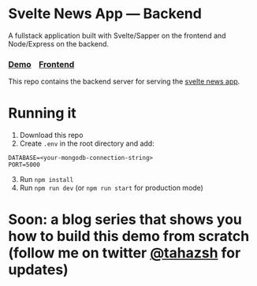 # Svelte News App — Backend

A fullstack application built with Svelte/Sapper on the frontend and Node/Express on the backend.

### [Demo](https://svelte-news-app.herokuapp.com/)&nbsp;&nbsp;&nbsp;&nbsp;[Frontend](https://github.com/TahaSh/svelte-news-app)

This repo contains the backend server for serving the [svelte news app](https://github.com/TahaSh/svelte-news-app).

# Running it

1. Download this repo
2. Create `.env` in the root directory and add:
```
DATABASE=<your-mongodb-connection-string>
PORT=5000
```
3. Run `npm install`
4. Run `npm run dev` (or `npm run start` for production mode)

# Soon: a blog series that shows you how to build this demo from scratch (follow me on twitter [@tahazsh](https://twitter.com/tahazsh) for updates)